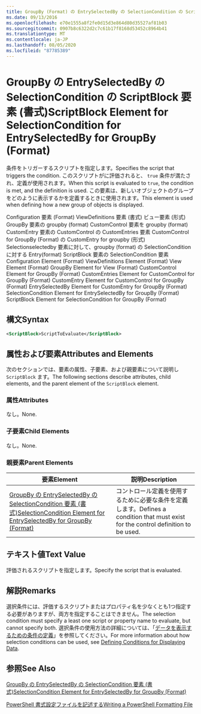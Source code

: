 ```yaml
---
title: GroupBy (Format) の EntrySelectedBy の SelectionCondition の ScriptBlock 要素Microsoft Docs
ms.date: 09/13/2016
ms.openlocfilehash: e70e1555a8f2fe0d15d3e864d80d35527af81b03
ms.sourcegitcommit: 0907b8c6322d2c7c61b17f8168d53452c8964b41
ms.translationtype: MT
ms.contentlocale: ja-JP
ms.lasthandoff: 08/05/2020
ms.locfileid: "87785389"
---
```

# <a name="scriptblock-element-for-selectioncondition-for-entryselectedby-for-groupby-format"></a><span data-ttu-id="1535c-102">GroupBy の EntrySelectedBy の SelectionCondition の ScriptBlock 要素 (書式)</span><span class="sxs-lookup"><span data-stu-id="1535c-102">ScriptBlock Element for SelectionCondition for EntrySelectedBy for GroupBy (Format)</span></span>

<span data-ttu-id="1535c-103">条件をトリガーするスクリプトを指定します。</span><span class="sxs-lookup"><span data-stu-id="1535c-103">Specifies the script that triggers the condition.</span></span> <span data-ttu-id="1535c-104">このスクリプトがに評価されると、 `true` 条件が満たされ、定義が使用されます。</span><span class="sxs-lookup"><span data-stu-id="1535c-104">When this script is evaluated to `true`, the condition is met, and the definition is used.</span></span> <span data-ttu-id="1535c-105">この要素は、新しいオブジェクトのグループをどのように表示するかを定義するときに使用されます。</span><span class="sxs-lookup"><span data-stu-id="1535c-105">This element is used when defining how a new group of objects is displayed.</span></span>

<span data-ttu-id="1535c-106">Configuration 要素 (Format) ViewDefinitions 要素 (書式) ビュー要素 (形式) GroupBy 要素の groupby (format) CustomControl 要素を groupby (format) CustomEntry 要素の CustomControl の CustomEntries 要素 CustomControl for GroupBy (Format) の CustomEntry for groupby (形式) Selectionselectedby 要素に対して、groupby (format) の SelectionCondition に対する Entry(format) ScriptBlock 要素の SelectionCondition 要素</span><span class="sxs-lookup"><span data-stu-id="1535c-106">Configuration Element (Format) ViewDefinitions Element (Format) View Element (Format) GroupBy Element for View (Format) CustomControl Element for GroupBy (Format) CustomEntries Element for CustomControl for GroupBy (Format) CustomEntry Element for CustomControl for GroupBy (Format) EntrySelectedBy Element for CustomEntry for GroupBy (Format) SelectionCondition Element for EntrySelectedBy for GroupBy (Format) ScriptBlock Element for SelectionCondition for GroupBy (Format)</span></span>

## <a name="syntax"></a><span data-ttu-id="1535c-107">構文</span><span class="sxs-lookup"><span data-stu-id="1535c-107">Syntax</span></span>

```xml
<ScriptBlock>ScriptToEvaluate</ScriptBlock>
```

## <a name="attributes-and-elements"></a><span data-ttu-id="1535c-108">属性および要素</span><span class="sxs-lookup"><span data-stu-id="1535c-108">Attributes and Elements</span></span>

<span data-ttu-id="1535c-109">次のセクションでは、要素の属性、子要素、および親要素について説明し `ScriptBlock` ます。</span><span class="sxs-lookup"><span data-stu-id="1535c-109">The following sections describe attributes, child elements, and the parent element of the `ScriptBlock` element.</span></span>

### <a name="attributes"></a><span data-ttu-id="1535c-110">属性</span><span class="sxs-lookup"><span data-stu-id="1535c-110">Attributes</span></span>

<span data-ttu-id="1535c-111">なし。</span><span class="sxs-lookup"><span data-stu-id="1535c-111">None.</span></span>

### <a name="child-elements"></a><span data-ttu-id="1535c-112">子要素</span><span class="sxs-lookup"><span data-stu-id="1535c-112">Child Elements</span></span>

<span data-ttu-id="1535c-113">なし。</span><span class="sxs-lookup"><span data-stu-id="1535c-113">None.</span></span>

### <a name="parent-elements"></a><span data-ttu-id="1535c-114">親要素</span><span class="sxs-lookup"><span data-stu-id="1535c-114">Parent Elements</span></span>

|<span data-ttu-id="1535c-115">要素</span><span class="sxs-lookup"><span data-stu-id="1535c-115">Element</span></span>|<span data-ttu-id="1535c-116">説明</span><span class="sxs-lookup"><span data-stu-id="1535c-116">Description</span></span>|
|-------------|-----------------|
|[<span data-ttu-id="1535c-117">GroupBy の EntrySelectedBy の SelectionCondition 要素 (書式)</span><span class="sxs-lookup"><span data-stu-id="1535c-117">SelectionCondition Element for EntrySelectedBy for GroupBy (Format)</span></span>](./selectioncondition-element-for-entryselectedby-for-groupby-format.md)|<span data-ttu-id="1535c-118">コントロール定義を使用するために必要な条件を定義します。</span><span class="sxs-lookup"><span data-stu-id="1535c-118">Defines a condition that must exist for the control definition to be used.</span></span>|

## <a name="text-value"></a><span data-ttu-id="1535c-119">テキスト値</span><span class="sxs-lookup"><span data-stu-id="1535c-119">Text Value</span></span>

<span data-ttu-id="1535c-120">評価されるスクリプトを指定します。</span><span class="sxs-lookup"><span data-stu-id="1535c-120">Specify the script that is evaluated.</span></span>

## <a name="remarks"></a><span data-ttu-id="1535c-121">解説</span><span class="sxs-lookup"><span data-stu-id="1535c-121">Remarks</span></span>

<span data-ttu-id="1535c-122">選択条件には、評価するスクリプトまたはプロパティ名を少なくとも1つ指定する必要がありますが、両方を指定することはできません。</span><span class="sxs-lookup"><span data-stu-id="1535c-122">The selection condition must specify a least one script or property name to evaluate, but cannot specify both.</span></span> <span data-ttu-id="1535c-123">選択条件の使用方法の詳細については、「[データを表示するための条件の定義](./defining-conditions-for-displaying-data.md)」を参照してください。</span><span class="sxs-lookup"><span data-stu-id="1535c-123">For more information about how selection conditions can be used, see [Defining Conditions for Displaying Data](./defining-conditions-for-displaying-data.md).</span></span>

## <a name="see-also"></a><span data-ttu-id="1535c-124">参照</span><span class="sxs-lookup"><span data-stu-id="1535c-124">See Also</span></span>

[<span data-ttu-id="1535c-125">GroupBy の EntrySelectedBy の SelectionCondition 要素 (書式)</span><span class="sxs-lookup"><span data-stu-id="1535c-125">SelectionCondition Element for EntrySelectedBy for GroupBy (Format)</span></span>](./selectioncondition-element-for-entryselectedby-for-groupby-format.md)

[<span data-ttu-id="1535c-126">PowerShell 書式設定ファイルを記述する</span><span class="sxs-lookup"><span data-stu-id="1535c-126">Writing a PowerShell Formatting File</span></span>](./writing-a-powershell-formatting-file.md)
